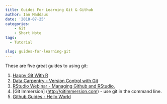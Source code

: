 ```yaml
---
title: Guides For Learning Git & Github
author: Ian Maddaus
date: '2018-07-25'
categories:
    - Git
    - Short Note
tags:
  - Tutorial

slug: guides-for-learning-git
---
```


These are five great guides to using git:

1. [Happy Git With R](http://happygitwithr.com)
2. [Data Carpentry - Version Control with Git](http://swcarpentry.github.io/git-novice/)
3. [RStudio Webinar - Managing Github and RStudio.](https://www.rstudio.com/resources/webinars/rstudio-essentials-webinar-series-managing-part-2/)
4. [Git Immersion] (http://gitimmersion.com) - use git in the command line.
5. [Github Guides - Hello World](https://guides.github.com/activities/hello-world/)

